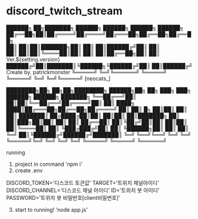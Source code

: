 # discord_twitch_stream
██████╗ ██╗███████╗ ██████╗ ██████╗ ██████╗ ██████╗                                    
██╔══██╗██║██╔════╝██╔════╝██╔═══██╗██╔══██╗██╔══██╗  
██║  ██║██║███████╗██║     ██║   ██║██████╔╝██║  ██║  
██║  ██║██║╚════██║██║     ██║   ██║██╔══██╗██║  ██║            Ver.${setting.version}
██████╔╝██║███████║╚██████╗╚██████╔╝██║  ██║██████╔╝   Create by. patrickmonster
╚═════╝ ╚═╝╚══════╝ ╚═════╝ ╚═════╝ ╚═╝  ╚═╝╚═════╝                 [neocats_]
                                                                                       
████████╗██╗    ██╗██╗████████╗ ██████╗██╗  ██╗    ███╗   ███╗ ██████╗ ██████╗ ███████╗
╚══██╔══╝██║    ██║██║╚══██╔══╝██╔════╝██║  ██║    ████╗ ████║██╔═══██╗██╔══██╗██╔════╝
   ██║   ██║ █╗ ██║██║   ██║   ██║     ███████║    ██╔████╔██║██║   ██║██║  ██║███████╗
   ██║   ██║███╗██║██║   ██║   ██║     ██╔══██║    ██║╚██╔╝██║██║   ██║██║  ██║╚════██║
   ██║   ╚███╔███╔╝██║   ██║   ╚██████╗██║  ██║    ██║ ╚═╝ ██║╚██████╔╝██████╔╝███████║
   ╚═╝    ╚══╝╚══╝ ╚═╝   ╚═╝    ╚═════╝╚═╝  ╚═╝    ╚═╝     ╚═╝ ╚═════╝ ╚═════╝ ╚══════╝



running
1. project in command 'npm i'
2. create .env
 
DISCORD_TOKEN='디스코드 토큰값'
TARGET='트위치 채널아이디'
DISCORD_CHANNEL='디스코드 채널 아이디'
ID='트위치 봇 아이디'
PASSWORD='트위치 봇 비밀번호[client비밀번호]'

3. start to running!  'node app.js'
